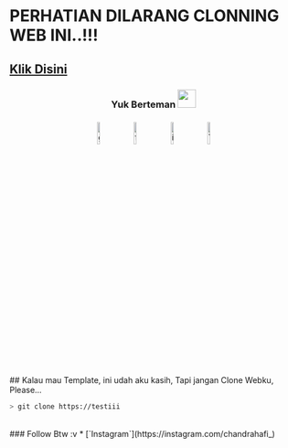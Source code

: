 # PERHATIAN DILARANG CLONNING WEB INI..!!!
## [Klik Disini](https://google.com)


<h3 align="center">Yuk Berteman <img src="https://raw.githubusercontent.com/ShahriarShafin/ShahriarShafin/main/Assets/handshake.gif" height="32px"></h3>
<p align="center">
	<a href="https://github.com/Ananya-0306"><img alt="github" width="10%" style="padding:5px" src="https://img.icons8.com/clouds/100/000000/github.png"/></a>
	<a href="https://www.facebook.com/chandradwihafiluddin"><img alt="facebook" width="10%" style="padding:5px" src="https://img.icons8.com/clouds/100/000000/facebook-new.png"/></a>
	<a href="https://www.instagram.com/chandrahafi_"><img alt="instagram" width="10%" style="padding:5px" src="https://img.icons8.com/clouds/100/000000/instagram.png"/></a>
	<a href="https://youtube.com/CHANDRACHANNEL"><img alt="Youtube" width="10%" style="padding:5px" src="https://img.icons8.com/clouds/100/000000/youtube.png"/></a>
</p>
<br>
<br>
## Kalau mau Template, ini udah aku kasih, Tapi jangan Clone Webku, Please...

```bash
> git clone https://testiii
```
<br>
### Follow Btw :v
* [`Instagram`](https://instagram.com/chandrahafi_)







